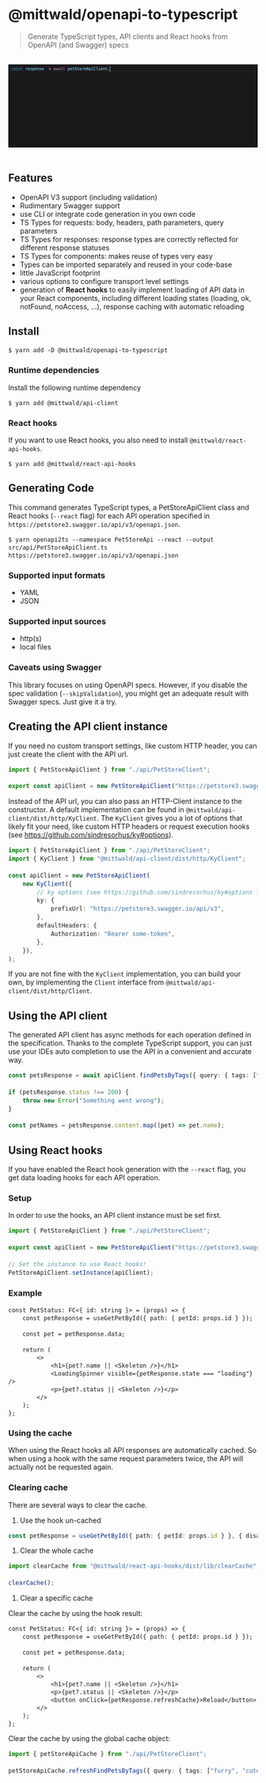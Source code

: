 # @mittwald/openapi-to-typescript

> Generate TypeScript types, API clients and React hooks from OpenAPI (and Swagger) specs

<div align="center">
	<br>
	<div>
		<img src="media/editor-example.gif" alt="Editor example">
	</div>
	<br>
</div>

## Features

-   OpenAPI V3 support (including validation)
-   Rudimentary Swagger support
-   use CLI or integrate code generation in you own code
-   TS Types for requests: body, headers, path parameters, query parameters
-   TS Types for responses: response types are correctly reflected for different response statuses
-   TS Types for components: makes reuse of types very easy
-   Types can be imported separately and reused in your code-base
-   little JavaScript footprint
-   various options to configure transport level settings
-   generation of **React hooks** to easily implement loading of API data in your React components, including different loading states
    (loading, ok, notFound, noAccess, ...), response caching with automatic reloading

## Install

```shell script
$ yarn add -D @mittwald/openapi-to-typescript
```

### Runtime dependencies

Install the following runtime dependency

```shell script
$ yarn add @mittwald/api-client
```

### React hooks

If you want to use React hooks, you also need to install `@mittwald/react-api-hooks`.

```shell script
$ yarn add @mittwald/react-api-hooks
```

## Generating Code

This command generates TypeScript types, a PetStoreApiClient class and React hooks (`--react` flag) for each API operation specified in
`https://petstore3.swagger.io/api/v3/openapi.json`.

```shell script
$ yarn openapi2ts --namespace PetStoreApi --react --output src/api/PetStoreApiClient.ts https://petstore3.swagger.io/api/v3/openapi.json
```

### Supported input formats

-   YAML
-   JSON

### Supported input sources

-   http(s)
-   local files

### Caveats using Swagger

This library focuses on using OpenAPI specs. However, if you disable the spec validation (`--skipValidation`), you might get an adequate
result with Swagger specs. Just give it a try.

## Creating the API client instance

If you need no custom transport settings, like custom HTTP header, you can just create the client with the API url.

```typescript
import { PetStoreApiClient } from "./api/PetStoreClient";

export const apiClient = new PetStoreApiClient("https://petstore3.swagger.io/api/v3");
```

Instead of the API url, you can also pass an HTTP-Client instance to the constructor. A default implementation can be found in
`@mittwald/api-client/dist/http/KyClient`. The `KyClient` gives you a lot of options that likely fit your need, like custom HTTP headers or
request execution hooks (see https://github.com/sindresorhus/ky#options).

```typescript
import { PetStoreApiClient } from "./api/PetStoreClient";
import { KyClient } from "@mittwald/api-client/dist/http/KyClient";

const apiClient = new PetStoreApiClient(
    new KyClient({
        // ky options (see https://github.com/sindresorhus/ky#options for more)
        ky: {
            prefixUrl: "https://petstore3.swagger.io/api/v3",
        },
        defaultHeaders: {
            Authorization: "Bearer some-token",
        },
    }),
);
```

If you are not fine with the `KyClient` implementation, you can build your own, by implementing the `Client` interface from
`@mittwald/api-client/dist/http/Client`.

## Using the API client

The generated API client has async methods for each operation defined in the specification. Thanks to the complete TypeScript support, you
can just use your IDEs auto completion to use the API in a convenient and accurate way.

```typescript
const petsResponse = await apiClient.findPetsByTags({ query: { tags: ["furry", "cute"] } });

if (petsResponse.status !== 200) {
    throw new Error("Something went wrong");
}

const petNames = petsResponse.content.map((pet) => pet.name);
```

## Using React hooks

If you have enabled the React hook generation with the `--react` flag, you get data loading hooks for each API operation.

### Setup

In order to use the hooks, an API client instance must be set first.

```typescript
import { PetStoreApiClient } from "./api/PetStoreClient";

export const apiClient = new PetStoreApiClient("https://petstore3.swagger.io/api/v3");

// Set the instance to use React hooks!
PetStoreApiClient.setInstance(apiClient);
```

### Example

```tsx
const PetStatus: FC<{ id: string }> = (props) => {
    const petResponse = useGetPetById({ path: { petId: props.id } });

    const pet = petResponse.data;

    return (
        <>
            <h1>{pet?.name || <Skeleton />}</h1>
            <LoadingSpinner visible={petResponse.state === "loading"} />
            <p>{pet?.status || <Skeleton />}</p>
        </>
    );
};
```

### Using the cache

When using the React hooks all API responses are automatically cached. So when using a hook with the same request parameters twice, the API
will actually not be requested again.

### Clearing cache

There are several ways to clear the cache.

1. Use the hook un-cached

```typescript
const petResponse = useGetPetById({ path: { petId: props.id } }, { disableCache: true });
```

1. Clear the whole cache

```typescript
import clearCache from "@mittwald/react-api-hooks/dist/lib/clearCache";

clearCache();
```

1. Clear a specific cache

Clear the cache by using the hook result:

```tsx
const PetStatus: FC<{ id: string }> = (props) => {
    const petResponse = useGetPetById({ path: { petId: props.id } });

    const pet = petResponse.data;

    return (
        <>
            <h1>{pet?.name || <Skeleton />}</h1>
            <p>{pet?.status || <Skeleton />}</p>
            <button onClick={petResponse.refreshCache}>Reload</button>
        </>
    );
};
```

Clear the cache by using the global cache object:

```typescript
import { petStoreApiCache } from "./api/PetStoreClient";

petStoreApiCache.refreshFindPetsByTags({ query: { tags: ["furry", "cute"] } });
```
